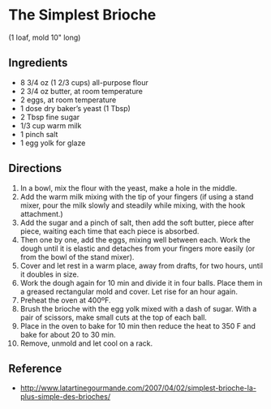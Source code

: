 # The Simplest Brioche

(1 loaf, mold 10" long)

## Ingredients

* 8 3/4 oz (1 2/3 cups) all-purpose flour
* 2 3/4 oz butter, at room temperature
* 2 eggs, at room temperature
* 1 dose dry baker’s yeast (1 Tbsp)
* 2 Tbsp fine sugar
* 1/3 cup warm milk
* 1 pinch salt
* 1 egg yolk for glaze

## Directions

1. In a bowl, mix the flour with the yeast, make a hole in the middle.
2. Add the warm milk mixing with the tip of your fingers (if using a stand mixer, pour the milk slowly and steadily while mixing, with the hook attachment.)
3. Add the sugar and a pinch of salt, then add the soft butter, piece after piece, waiting each time that each piece is absorbed.
4. Then one by one, add the eggs, mixing well between each. Work the dough until it is elastic and detaches from your fingers more easily (or from the bowl of the stand mixer).
5. Cover and let rest in a warm place, away from drafts, for two hours, until it doubles in size.
6. Work the dough again for 10 min and divide it in four balls. Place them in a greased rectangular mold and cover. Let rise for an hour again.
7. Preheat the oven at 400ºF.
8. Brush the brioche with the egg yolk mixed with a dash of sugar. With a pair of scissors, make small cuts at the top of each ball.
9. Place in the oven to bake for 10 min then reduce the heat to 350 F and bake for about 20 to 30 min.
10. Remove, unmold and let cool on a rack.

## Reference

* <http://www.latartinegourmande.com/2007/04/02/simplest-brioche-la-plus-simple-des-brioches/>
